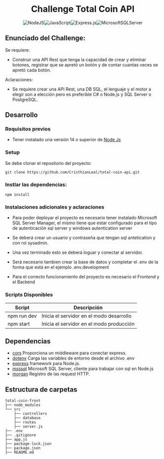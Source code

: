 <h1 align="center">
Challenge Total Coin API
</h1>

<div align="center">

![NodeJS](https://img.shields.io/badge/node.js-6DA55F?style=for-the-badge&logo=node.js&logoColor=white)![JavaScript](https://img.shields.io/badge/javascript-%23323330.svg?style=for-the-badge&logo=javascript&logoColor=%23F7DF1E)![Express.js](https://img.shields.io/badge/express.js-%23404d59.svg?style=for-the-badge&logo=express&logoColor=%2361DAFB)![MicrosoftSQLServer](https://img.shields.io/badge/Microsoft%20SQL%20Server-CC2927?style=for-the-badge&logo=microsoft%20sql%20server&logoColor=white)

</div>

## Enunciado del Challenge:


Se requiere:

* Construir una API Rest que tenga la capacidad de crear y eliminar botones, registrar que se apretó un botón y de contar cuantas veces se apretó cada botón.

Aclaraciones:
* Se requiere crear una API Rest, una DB SQL, el lenguaje y el motor a elegir son a elección pero es preferible C# o Node.js y SQL Server o
PostgreSQL.

## Desarrollo

### Requisitos previos

* Tener instalado una versión 14 o superior de [Node Js](https://nodejs.org/en)

### Setup

Se debe clonar el repositorio del proyecto:
```
git clone https://github.com/CristhianLeal/total-coin-api.git
```

### Instlar las dependencias: 

```
npm install 
```
### Instalaciones adicionales y aclaraciones

* Para poder deployar el proyecto es necesario tener instalado Microsoft SQL Server Manager, el mismo tiene que estar configurado para el tipo de autenticación sql server y windows autentication server
* Se deberá crear un usuario y contraseña que tengan sql antetication y con rol sysadmin.

* Una vez terminado esto se deberá loguar y conectar al servidor.

* Será necesario tambien crear la base de datos y completar el .env de la forma que está en el ejemplo .env.development

* Para el correcto funcionamiento del proyecto es necesario el Frontend y el Backend


### Scripts Disponibles

| Script         | Descripción                                         |
| -------------- | --------------------------------------------------- |
| npm run dev    | Inicia el servidor en el modo desarrollo            |
| npm start      | Inicia el servidor en el modo producción            |  


## Dependencias 
- [cors](https://github.com/expressjs/cors#readme) Proporciona un middleware para conectar express.
- [dotenv](https://github.com/motdotla/dotenv#readme) Carga las variables de entorno desde el archivo .env
- [express](https://expressjs.com/) framework para Node.js.
- [msssql](github.com/tediousjs/node-mssql) Microsoft SQL Server, cliente para trabajar con sql en Node.js
- [morgan](github.com/expressjs/morgan) Registro de las request HTTP.

## Estructura de carpetas

```
total-coin-front
├── node_modules
└── src
    ├── controllers
    ├── database
    ├── routes
    ├── server.js
├── .env
├── .gitignore
├── app.js
├── package-lock.json
├── package.json
├── README.md
```